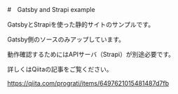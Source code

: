 #　Gatsby and Strapi example

GatsbyとStrapiを使った静的サイトのサンプルです。

Gatsby側のソースのみアップしています。

動作確認するためにはAPIサーバ（Strapi）が別途必要です。

詳しくはQiitaの記事をご覧ください。

https://qiita.com/prograti/items/6497621015481487d7fb

